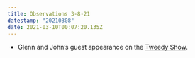 ```yaml
---
title: Observations 3-8-21
datestamp: "20210308"
date: 2021-03-10T00:07:20.135Z
---
```

- Glenn and John’s guest appearance on the [Tweedy Show](https://tweedyshow.com/).